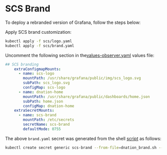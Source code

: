 # SCS Brand

To deploy a rebranded version of Grafana, follow the steps below:

Apply SCS brand customization:
```bash
kubectl apply -f scs/logo.yaml
kubectl apply -f scs/brand.yaml
```
Uncomment the following section in the[values-observer.yaml](../values-observer.yaml) values file:
```yaml
## SCS branding
    extraConfigmapMounts:
      - name: scs-logo
        mountPath: /usr/share/grafana/public/img/scs_logo.svg
        subPath: scs_logo.svg
        configMap: scs-logo
      - name: dnation-home
        mountPath: /usr/share/grafana/public/dashboards/home.json
        subPath: home.json
        configMap: dnation-home
    extraSecretMounts:
      - name: scs-brand
        mountPath: /etc/secrets
        secretName: scs-brand
        defaultMode: 0755
```

The above `brand.yaml` secret was generated from the shell [script](dnation_brand.sh) as follows:
```bash
kubectl create secret generic scs-brand --from-file=dnation_brand.sh --dry-run=client -o yaml
```
